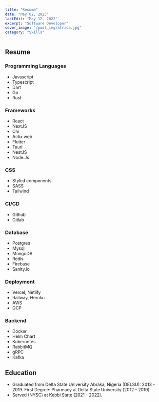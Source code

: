 ```yaml
---
title: "Resume"
date: "May 02, 2023"
lastEdit: "May 12, 2022"
excerpt: "Software Developer"
cover_image: "/post_img/africa.jpg"
category: "Skills"
---
```


## Resume

### Programming Languages

- Javascript
- Typescript
- Dart
- Go
- Rust

### Frameworks

- React
- NextJS
- Chi
- Actix web
- Flutter
- Tauri
- NestJS
- Node.Js

### CSS

- Styled components
- SASS
- Tailwind

### CI/CD

- Github
- Gitlab

### Database

- Postgres
- Mysql
- MongoDB
- Redis
- Firebase
- Sanity.io

### Deployment

- Vercel, Netlify
- Railway, Heroku
- AWS
- GCP

### Backend

- Docker
- Helm Chart
- Kubernetes
- RabbitMQ
- gRPC
- Kafka

## Education

- Graduated from Delta State University Abraka, Nigeria (DELSU):
  2013 - 2019. First Degree: Pharmacy at Delta State University
  (2012 - 2019).
- Served (NYSC) at Kebbi State (2021 - 2022).
